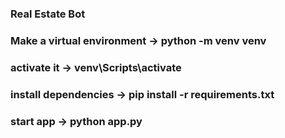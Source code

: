 ### Real Estate Bot

### Make a virtual environment -> python -m venv venv
### activate it -> venv\Scripts\activate

### install dependencies -> pip install -r requirements.txt

### start app -> python app.py